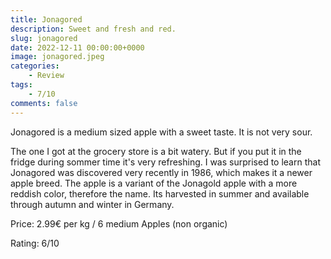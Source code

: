 ```yaml
---
title: Jonagored
description: Sweet and fresh and red.
slug: jonagored
date: 2022-12-11 00:00:00+0000
image: jonagored.jpeg
categories:
    - Review
tags:
    - 7/10
comments: false
---
```


Jonagored is a medium sized apple with a sweet taste. It is not very sour.

The one I got at the grocery store is a bit watery. But if you put it in the fridge during sommer time it's very refreshing.
I was surprised to learn that Jonagored was discovered very recently in 1986, which makes it a newer apple breed. 
The apple is a variant of the Jonagold apple with a more reddish color, therefore the name. Its harvested in summer and available through autumn and winter in Germany.

Price: 2.99€ per kg / 6 medium Apples (non organic)

Rating: 6/10
